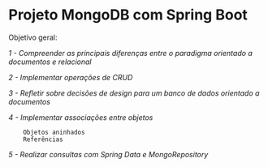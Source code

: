 # Projeto MongoDB com Spring Boot

Objetivo geral:

*1 - Compreender as principais diferenças entre o paradigma orientado a documentos e relacional*

*2 - Implementar operações de CRUD*

*3 - Refletir sobre decisões de design para um banco de dados orientado a documentos*

*4 - Implementar associações entre objetos*

        Objetos aninhados
        Referências

*5 - Realizar consultas com Spring Data e MongoRepository*

